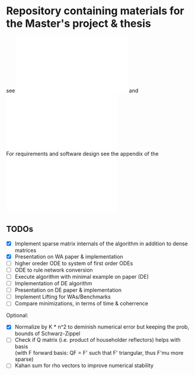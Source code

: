 # Repository containing materials for the Master's project & thesis
 
see ![Proposal](doc/proposal/proposal.pdf) and  ![Presentation](doc/proposal/presentation.pdf)  
For requirements and software design see the appendix of the ![report draft](doc/project_report/0-main.pdf)  

## TODOs  
- [x] Implement sparse matrix internals of the algorithm in addition to dense matrices  
- [x] Presentation on WA paper & implementation  
- [ ] higher oreder ODE to system of first order ODEs  
- [ ] ODE to rule network conversion
- [ ] Execute algorithm with minimal example on paper (DE)  
- [ ] Implementation of DE algorithm  
- [ ] Presentation on DE paper & implementation  
- [ ] Implement Lifting for WAs/Benchmarks  
- [ ] Compare minimizations, in terms of time & coherrence   

Optional:  
- [x] Normalize by K * n^2 to deminish numerical error but keeping the prob, bounds of Schwarz-Zippel  
- [ ] Check if Q matrix (i.e. product of householder reflectors) helps with basis   
    (with F forward basis: QF = F' such that F' triangular, thus F'mu more sparse)  
- [ ] Kahan sum for rho vectors to improve numerical stability  
